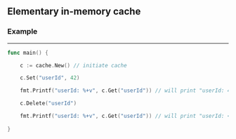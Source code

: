 ## Elementary in-memory cache

### Example
---
```go
func main() {

    c := cache.New() // initiate cache

    c.Set("userId", 42)

    fmt.Printf("userId: %+v", c.Get("userId")) // will print "userId: 42"

    c.Delete("userId")

    fmt.Printf("userId: %+v", c.Get("userId")) // will print "userId: <nil>"
    
}
```